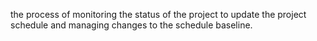 the process of monitoring the status of the project to update the project schedule and managing 
changes to the schedule baseline.
